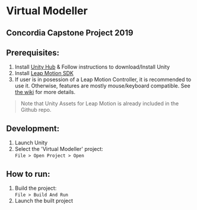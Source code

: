 # Virtual Modeller
Concordia Capstone Project 2019
----------------------------
## Prerequisites:

1. Install [Unity Hub](https://store.unity.com/download) & Follow instructions to download/Install Unity
2. Install [Leap Motion SDK](https://warehouse.leapmotion.com/apps/4621/download)
3. If user is in posession of a Leap Motion Controller, it is recommended to use it. Otherwise, features are mostly mouse/keyboard compatible. See [the wiki](https://github.com/LHuss/capstone/wiki/Controls) for more details.
>  Note that Unity Assets for Leap Motion is already included in the Github repo.

## Development:

1. Launch Unity
2. Select the 'Virtual Modeller' project:\
`File > Open Project > Open` 

## How to run:
1. Build the project:\
`File > Build And Run`
2. Launch the built project
